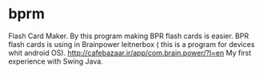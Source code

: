 bprm
====

Flash Card Maker. 
By this program making BPR flash cards is easier. 
BPR flash cards is using in Brainpower leitnerbox ( this is a program for devices whit android OS).
http://cafebazaar.ir/app/com.brain.power/?l=en
My first experience with Swing Java.

